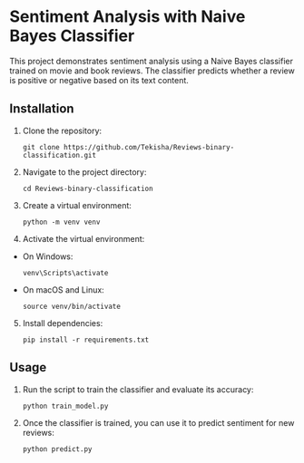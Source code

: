 # Sentiment Analysis with Naive Bayes Classifier

This project demonstrates sentiment analysis using a Naive Bayes classifier trained on movie and book reviews. The classifier predicts whether a review is positive or negative based on its text content.

## Installation

1. Clone the repository:
    ```
    git clone https://github.com/Tekisha/Reviews-binary-classification.git
    ```

2. Navigate to the project directory:
    ```
    cd Reviews-binary-classification
    ```


3. Create a virtual environment:
    ```
    python -m venv venv
    ```


4. Activate the virtual environment:
- On Windows:
  ```
  venv\Scripts\activate
  ```
- On macOS and Linux:
  ```
  source venv/bin/activate
  ```

5. Install dependencies:
    ```
    pip install -r requirements.txt
    ```


## Usage

1. Run the script to train the classifier and evaluate its accuracy:
    ```
    python train_model.py
    ```

2. Once the classifier is trained, you can use it to predict sentiment for new reviews:
    ```
    python predict.py
    ```